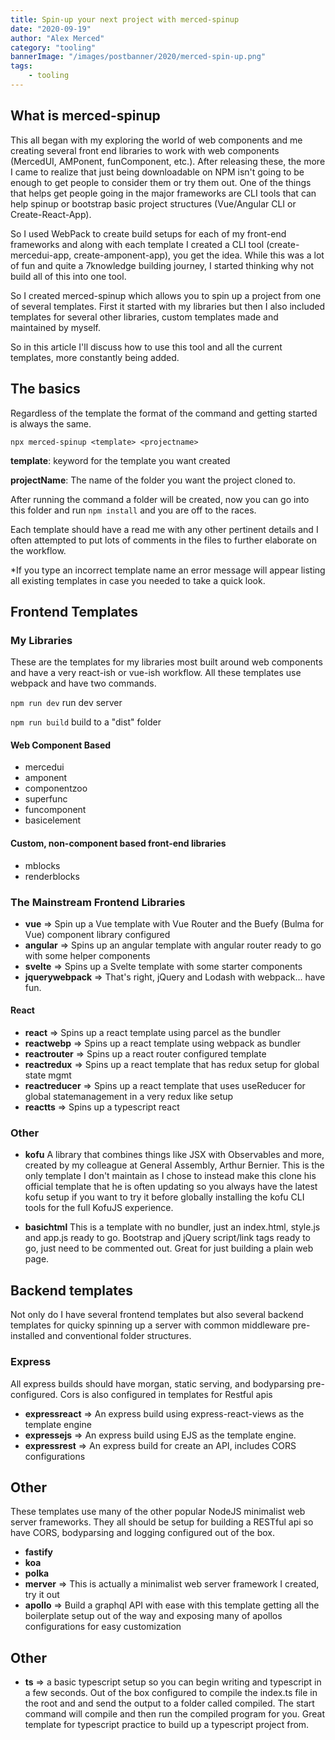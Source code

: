 ```yaml
---
title: Spin-up your next project with merced-spinup
date: "2020-09-19"
author: "Alex Merced"
category: "tooling"
bannerImage: "/images/postbanner/2020/merced-spin-up.png"
tags:
    - tooling
---
```


## What is merced-spinup

This all began with my exploring the world of web components and me creating several front end libraries to work with web components (MercedUI, AMPonent, funComponent, etc.). After releasing these, the more I came to realize that just being downloadable on NPM isn't going to be enough to get people to consider them or try them out. One of the things that helps get people going in the major frameworks are CLI tools that can help spinup or bootstrap basic project structures (Vue/Angular CLI or Create-React-App).

So I used WebPack to create build setups for each of my front-end frameworks and along with each template I created a CLI tool (create-mercedui-app, create-amponent-app), you get the idea. While this was a lot of fun and quite a 7knowledge building journey, I started thinking why not build all of this into one tool.

So I created merced-spinup which allows you to spin up a project from one of several templates. First it started with my libraries but then I also included templates for several other libraries, custom templates made and maintained by myself.

So in this article I'll discuss how to use this tool and all the current templates, more constantly being added.

## The basics

Regardless of the template the format of the command and getting started is always the same.

`npx merced-spinup <template> <projectname>`

**template**: keyword for the template you want created

**projectName**: The name of the folder you want the project cloned to.

After running the command a folder will be created, now you can go into this folder and run `npm install` and you are off to the races.

Each template should have a read me with any other pertinent details and I often attempted to put lots of comments in the files to further elaborate on the workflow.

\*If you type an incorrect template name an error message will appear listing all existing templates in case you needed to take a quick look.

## Frontend Templates

### My Libraries

These are the templates for my libraries most built around web components and have a very react-ish or vue-ish workflow. All these templates use webpack and have two commands.

`npm run dev` run dev server

`npm run build` build to a "dist" folder

#### Web Component Based

- mercedui
- amponent
- componentzoo
- superfunc
- funcomponent
- basicelement

#### Custom, non-component based front-end libraries

- mblocks
- renderblocks

### The Mainstream Frontend Libraries

- **vue** => Spin up a Vue template with Vue Router and the Buefy (Bulma for Vue) component library configured
- **angular** => Spins up an angular template with angular router ready to go with some helper components
- **svelte** => Spins up a Svelte template with some starter components
- **jquerywebpack** => That's right, jQuery and Lodash with webpack... have fun.

#### React

- **react** => Spins up a react template using parcel as the bundler
- **reactwebp** => Spins up a react template using webpack as bundler
- **reactrouter** => Spins up a react router configured template
- **reactredux** => Spins up a react template that has redux setup for global state mgmt
- **reactreducer** => Spins up a react template that uses useReducer for global statemanagement in a very redux like setup
- **reactts** => Spins up a typescript react

### Other

- **kofu** A library that combines things like JSX with Observables and more, created by my colleague at General Assembly, Arthur Bernier. This is the only template I don't maintain as I chose to instead make this clone his official template that he is often updating so you always have the latest kofu setup if you want to try it before globally installing the kofu CLI tools for the full KofuJS experience.

- **basichtml** This is a template with no bundler, just an index.html, style.js and app.js ready to go. Bootstrap and jQuery script/link tags ready to go, just need to be commented out. Great for just building a plain web page.

## Backend templates

Not only do I have several frontend templates but also several backend templates for quicky spinning up a server with common middleware pre-installed and conventional folder structures.

### Express

All express builds should have morgan, static serving, and bodyparsing pre-configured. Cors is also configured in templates for Restful apis

- **expressreact** => An express build using express-react-views as the template engine
- **expressejs** => An express build using EJS as the template engine.
- **expressrest** => An express build for create an API, includes CORS configurations

## Other

These templates use many of the other popular NodeJS minimalist web server frameworks. They all should be setup for building a RESTful api so have CORS, bodyparsing and logging configured out of the box.

- **fastify**
- **koa**
- **polka**
- **merver** => This is actually a minimalist web server framework I created, try it out
- **apollo** => Build a graphql API with ease with this template getting all the boilerplate setup out of the way and exposing many of apollos configurations for easy customization

## Other

- **ts** => a basic typescript setup so you can begin writing and typescript in a few seconds. Out of the box configured to compile the index.ts file in the root and and send the output to a folder called compiled. The start command will compile and then run the compiled program for you. Great template for typescript practice to build up a typescript project from.
